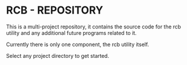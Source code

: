 # **RCB - REPOSITORY**

This is a multi-project repository, it contains the source code for the rcb utility and any additional future programs related to it. 

Currently there is only one component, the rcb utility itself.

Select any project directory to get started. 